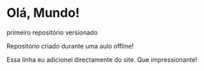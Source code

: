 # Olá, Mundo!
 primeiro repositório versionado
 
 Repositório criado durante uma aulo offline!
 
 Essa linha eu adicionei directamente do site. Que impressionante!
